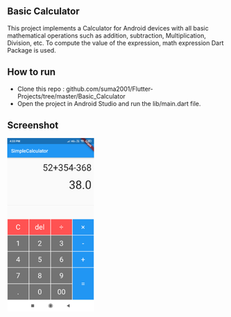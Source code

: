 ## Basic Calculator

This project implements a Calculator for Android devices with all basic mathematical operations such as addition, subtraction, Multiplication, Division, etc. To compute the value of the expression, math expression Dart Package is used.

## How to run

  - Clone this repo : github.com/suma2001/Flutter-Projects/tree/master/Basic_Calculator
  - Open the project in Android Studio and run the lib/main.dart file.
  
## Screenshot

<img src="https://github.com/suma2001/Flutter-Projects/blob/master/Basic_Calculator/Screenshots/calculator.png" width="200">
